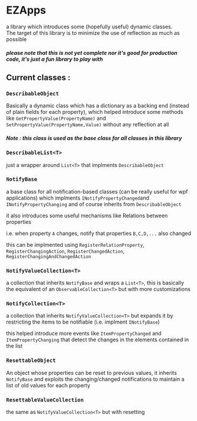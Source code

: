 # EZApps
a library which introduces some (hopefully useful) dynamic classes.  
The target of this library is to minimize the use of reflection as much as possible

##### please note that this is not yet complete nor it's good for production code, it's just a fun library to play with

## Current classes :

### `DescribableObject`
Basically a dynamic class which has a dictionary as a backing end (instead of plain fields for each property), which helped introduce some methods like `GetPropertyValue(PropertyName)` and `SetPropertyValue(PropertyName,Value)` without any reflection at all
##### Note : this class is used as the base class for all classes in this library

### `DescribableList<T>`
just a wrapper around `List<T>` that implments `DescribableObject`

### `NotifyBase`
a base class for all notification-based classes (can be really useful for wpf applications)
which implments `INotifyPropertyChanged`and `INotifyPropertyChanging` and of course inherits from `DescribableObject`

it also introduces some useful mechanisms like Relations between properties

i.e. when property `A` changes, notify that properties `B,C,D,...` also changed

this can be implmented using `RegisterRelationProperty`, `RegisterChangingAction`, `RegisterChangedAction`, `RegisterChangingAndChangedAction`

### `NotifyValueCollection<T>`

a collection that inherits `NotifyBase` and wraps a `List<T>`, this is basically the equivalent of an `ObservableCollection<T>` but with more customizations

### `NotifyCollection<T>`

a collection that inherits `NotifyValueCollection<T>` but expands it by restricting the items to be notifiable (i.e. implment `INotifyBase`)

this helped introduce more events like `ItemPropertyChanged` and `ItemPropertyChanging` that detect the changes in the elements contained in the list

### `ResettableObject`
An object whose properties can be reset to previous values, it inherits `NotifyBase` and exploits the changing/changed notifications to maintain a list of old values for each property

### `ResettableValueCollection`
the same as `NotifyValueCollection<T>` but with resetting 
